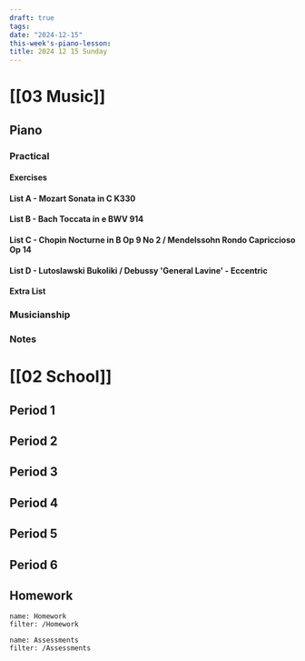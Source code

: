 ```yaml
---
draft: true
tags: 
date: "2024-12-15"
this-week's-piano-lesson: 
title: 2024 12 15 Sunday
---
```

# [[03 Music]]
## Piano
### Practical
#### Exercises

#### List A - Mozart Sonata in C K330

#### List B - Bach Toccata in e BWV 914

#### List C - Chopin Nocturne in B Op 9 No 2 / Mendelssohn Rondo Capriccioso Op 14

#### List D - Lutoslawski Bukoliki / Debussy 'General Lavine' - Eccentric
#### Extra List

### Musicianship

### Notes 


# [[02 School]]
## Period 1

## Period 2

## Period 3

## Period 4

## Period 5

## Period 6

## Homework
```todoist
name: Homework
filter: /Homework
``` 

```todoist
name: Assessments
filter: /Assessments
```